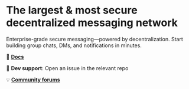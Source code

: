 # The largest & most secure decentralized messaging network

Enterprise-grade secure messaging—powered by decentralization. Start building group chats, DMs, and notifications in minutes.

📖 **[Docs](https://docs.xmtp.org/)**

🛟 **Dev support**: Open an issue in the relevant repo

💡 **[Community forums](https://community.xmtp.org/)**
